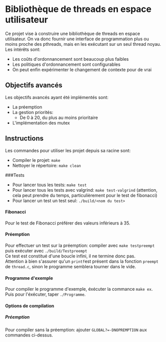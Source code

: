 Bibliothèque de threads en espace utilisateur
==============================================

Ce projet vise à construire une bibliothèque de threads en espace utilisateur. On va donc fournir une interface de programmation plus ou moins proche des pthreads, mais en les exécutant sur un seul thread noyau. Les intérêts sont:

   * Les coûts d'ordonnancement sont beaucoup plus faibles
   * Les politiques d'ordonnancement sont configurables
   * On peut enfin expérimenter le changement de contexte pour de vrai

Objectifs avancés
------------------------

Les objectifs avancés ayant été implémentés sont:

 - La préemption
 - La gestion priorités:
	 - De 0 à 20, du plus au moins prioritaire
 - L'implémentation des mutex

Instructions 
-----------------
Les commandes pour utiliser les projet depuis sa racine sont:

 - Compiler le projet: `make`
 - Nettoyer le répertoire: `make clean`

###Tests

- Pour lancer tous les tests: `make test`
- Pour lancer tous les tests avec valgrind: `make test-valgrind` (attention, cela peut prendre du temps, particulièrement pour le test de fibonacci)
- Pour lancer un test un test seul: `./build/<nom du test>`

#### Fibonacci
Pour le test de Fibonacci préférer des valeurs inférieurs à 35.

#### Préemption

Pour effectuer un test sur la préemption: compiler avec `make testpreempt` puis exécuter avec `./build/Testpreempt` <br>
Ce test est constitué d'une boucle infini, il ne termine donc pas. <br>
Attention à bien s'assurer qu'un `printf`est présent dans la fonction `preempt` de `thread.c`, sinon le programme semblera tourner dans le vide.

#### Programme d'exemple

Pour compiler le programme d'exemple, éxécuter la commance `make ex`. <br>
Puis pour l'éxécuter, taper `./Programme`.

#### Options de compilation

##### Préemption

Pour compiler sans la préemption: ajouter `GLOBAL?=-DNOPREMPTION` aux commandes ci-dessus.